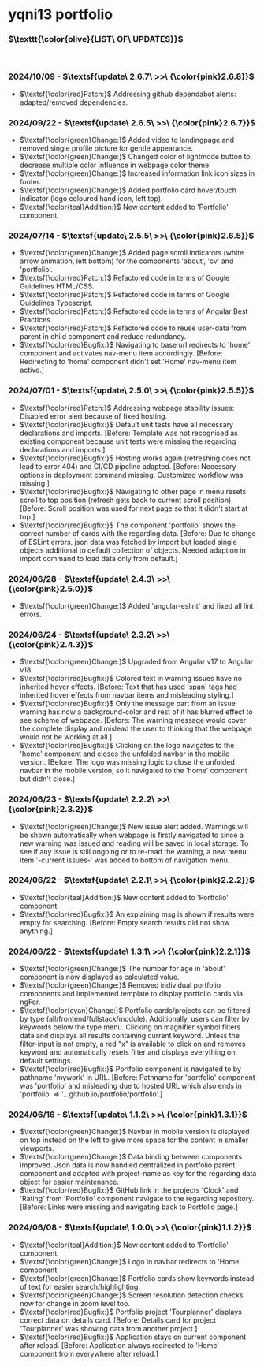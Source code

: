 # yqni13 portfolio

### $\texttt{\color{olive}{LIST\ OF\ UPDATES}}$

<br>

### 2024/10/09 - $\textsf{update\ 2.6.7\ >>\ {\color{pink}2.6.8}}$

- $\textsf{\color{red}Patch:}$ Addressing github dependabot alerts: adapted/removed dependencies.

### 2024/09/22 - $\textsf{update\ 2.6.5\ >>\ {\color{pink}2.6.7}}$

- $\textsf{\color{green}Change:}$ Added video to landingpage and removed single profile picture for gentle appearance.
- $\textsf{\color{green}Change:}$ Changed color of lightmode button to decrease multiple color influence in webpage color theme.
- $\textsf{\color{green}Change:}$ Increased information link icon sizes in footer.
- $\textsf{\color{green}Change:}$ Added portfolio card hover/touch indicator (logo coloured hand icon, left top).
- $\textsf{\color{teal}Addition:}$ New content added to 'Portfolio' component.

### 2024/07/14 - $\textsf{update\ 2.5.5\ >>\ {\color{pink}2.6.5}}$

- $\textsf{\color{green}Change:}$ Added page scroll indicators (white arrow animation, left bottom) for the components 'about', 'cv' and 'portfolio'.
- $\textsf{\color{red}Patch:}$ Refactored code in terms of Google Guidelines HTML/CSS.
- $\textsf{\color{red}Patch:}$ Refactored code in terms of Google Guidelines Typescript.
- $\textsf{\color{red}Patch:}$ Refactored code in terms of Angular Best Practices.
- $\textsf{\color{red}Patch:}$ Refactored code to reuse user-data from parent in child component and reduce redundancy.
- $\textsf{\color{red}Bugfix:}$ Navigating to base url redirects to 'home' component and activates nav-menu item accordingly. [Before: Redirecting to 'home' component didn't set 'Home' nav-menu item active.]

### 2024/07/01 - $\textsf{update\ 2.5.0\ >>\ {\color{pink}2.5.5}}$

- $\textsf{\color{red}Patch:}$ Addressing webpage stability issues: Disabled error alert because of fixed hosting.
- $\textsf{\color{red}Bugfix:}$ Default unit tests have all necessary declarations and imports. [Before: Template was not recognised as existing component because unit tests were missing the regarding declarations and imports.]
- $\textsf{\color{red}Bugfix:}$ Hosting works again (refreshing does not lead to error 404) and CI/CD pipeline adapted. [Before: Necessary options in deployment command missing. Customized workflow was missing.]
- $\textsf{\color{red}Bugfix:}$ Navigating to other page in menu resets scroll to top position (refresh gets back to current scroll position). [Before: Scroll position was used for next page so that it didn't start at top.]
- $\textsf{\color{red}Bugfix:}$ The component 'portfolio' shows the correct number of cards with the regarding data. [Before: Due to change of ESLint errors, json data was fetched by import but loaded single objects additional to default collection of objects. Needed adaption in import command to load data only from default.]

### 2024/06/28 - $\textsf{update\ 2.4.3\ >>\ {\color{pink}2.5.0}}$

- $\textsf{\color{green}Change:}$ Added 'angular-eslint' and fixed all lint errors.

### 2024/06/24 - $\textsf{update\ 2.3.2\ >>\ {\color{pink}2.4.3}}$

- $\textsf{\color{green}Change:}$ Upgraded from Angular v17 to Angular v18.
- $\textsf{\color{red}Bugfix:}$ Colored text in warning issues have no inherited hover effects. [Before: Text that has used 'span' tags had inherited hover effects from navbar items and misleading styling.]
- $\textsf{\color{red}Bugfix:}$ Only the message part from an issue warning has now a background-color and rest of it has blurred effect to see scheme of webpage. [Before: The warning message would cover the complete display and mislead the user to thinking that the webpage would not be working at all.]
- $\textsf{\color{red}Bugfix:}$ Clicking on the logo navigates to the 'home' component and closes the unfolded navbar in the mobile version. [Before: The logo was missing logic to close the unfolded navbar in the mobile version, so it navigated to the 'home' component but didn't close.]

### 2024/06/23 - $\textsf{update\ 2.2.2\ >>\ {\color{pink}2.3.2}}$

- $\textsf{\color{green}Change:}$ New issue alert added. Warnings will be shown automatically when webpage is firstly navigated to since a new warning was issued and reading will be saved in local storage. To see if any issue is still ongoing or to re-read the warning, a new menu item '-current issues-' was added to bottom of navigation menu.

### 2024/06/22 - $\textsf{update\ 2.2.1\ >>\ {\color{pink}2.2.2}}$

- $\textsf{\color{teal}Addition:}$ New content added to 'Portfolio' component.
- $\textsf{\color{red}Bugfix:}$ An explaining msg is shown if results were empty for searching. [Before: Empty search results did not show anything.]

### 2024/06/22 - $\textsf{update\ 1.3.1\ >>\ {\color{pink}2.2.1}}$

- $\textsf{\color{green}Change:}$ The number for age in 'about' component is now displayed as calculated value.
- $\textsf{\color{green}Change:}$ Removed individual portfolio components and implemented template to display portfolio cards via ngFor. 
- $\textsf{\color{cyan}Change:}$ Portfolio cards/projects can be filtered by type (all/frontend/fullstack/module). Additionally, users can filter by keywords below the type menu. Clicking on magnifier symbol filters data and displays all results containing current keyword. Unless the filter-input is not empty, a red "x" is available to click on and removes keyword and automatically resets filter and displays everything on default settings.
- $\textsf{\color{red}Bugfix:}$ Portfolio component is navigated to by pathname 'mywork' in URL. [Before: Pathname for 'portfolio' component was 'portfolio' and misleading due to hosted URL which also ends in 'portfolio' => '...github.io/portfolio/portfolio'.]

### 2024/06/16 - $\textsf{update\ 1.1.2\ >>\ {\color{pink}1.3.1}}$

- $\textsf{\color{green}Change:}$ Navbar in mobile version is displayed on top instead on the left to give more space for the content in smaller viewports.
- $\textsf{\color{green}Change:}$ Data binding between components improved. Json data is now handled centralized in portfolio parent component and adapted with project-name as key for the regarding data object for easier maintenance.
- $\textsf{\color{red}Bugfix:}$ GitHub link in the projects 'Clock' and 'Rating' from 'Portfolio' component navigate to the regarding repository. [Before: Links were missing and navigating back to Portfolio page.]

### 2024/06/08 - $\textsf{update\ 1.0.0\ >>\ {\color{pink}1.1.2}}$

- $\textsf{\color{teal}Addition:}$ New content added to 'Portfolio' component.
- $\textsf{\color{green}Change:}$ Logo in navbar redirects to 'Home' component.
- $\textsf{\color{green}Change:}$ Portfolio cards show keywords instead of text for easier search/highlighting.
- $\textsf{\color{green}Change:}$ Screen resolution detection checks now for change in zoom level too.
- $\textsf{\color{red}Bugfix:}$ Portfolio project 'Tourplanner' displays correct data on details card. [Before: Details card for project 'Tourplanner' was showing data from another project.]
- $\textsf{\color{red}Bugfix:}$ Application stays on current component after reload. [Before: Application always redirected to 'Home' component from everywhere after reload.]